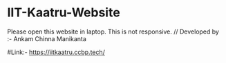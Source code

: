 # IIT-Kaatru-Website


Please open this website in laptop.
This is not responsive.
//
Developed by :- Ankam Chinna Manikanta


#Link:- https://iitkaatru.ccbp.tech/
